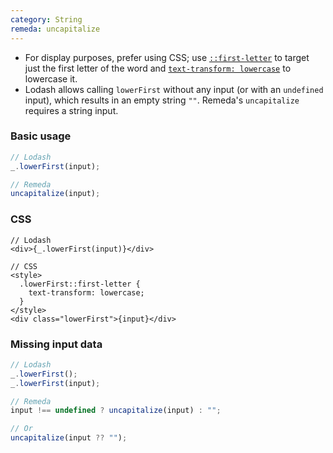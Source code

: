 ```yaml
---
category: String
remeda: uncapitalize
---
```


- For display purposes, prefer using CSS; use [`::first-letter`](https://developer.mozilla.org/en-US/docs/Web/CSS/::first-letter)
  to target just the first letter of the word and [`text-transform: lowercase`](https://developer.mozilla.org/en-US/docs/Web/CSS/text-transform#lowercase)
  to lowercase it.
- Lodash allows calling `lowerFirst` without any input (or with an `undefined`
  input), which results in an empty string `""`. Remeda's `uncapitalize`
  requires a string input.

### Basic usage

```ts
// Lodash
_.lowerFirst(input);

// Remeda
uncapitalize(input);
```

### CSS

```tsx
// Lodash
<div>{_.lowerFirst(input)}</div>

// CSS
<style>
  .lowerFirst::first-letter {
    text-transform: lowercase;
  }
</style>
<div class="lowerFirst">{input}</div>
```

### Missing input data

```ts
// Lodash
_.lowerFirst();
_.lowerFirst(input);

// Remeda
input !== undefined ? uncapitalize(input) : "";

// Or
uncapitalize(input ?? "");
```
